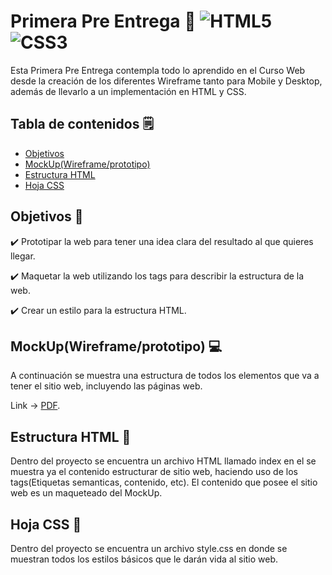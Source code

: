 # Primera Pre Entrega :open_file_folder: ![HTML5](https://img.shields.io/badge/html5-%23E34F26.svg?style=for-the-badge&logo=html5&logoColor=white) ![CSS3](https://img.shields.io/badge/css3-%231572B6.svg?style=for-the-badge&logo=css3&logoColor=white)

Esta Primera Pre Entrega contempla todo lo aprendido en el Curso Web desde la creación de los diferentes Wireframe tanto para Mobile y Desktop, además de llevarlo a un implementación en HTML y CSS.

## Tabla de contenidos :spiral_notepad:
- [Objetivos](Objetivos)
- [MockUp(Wireframe/prototipo)](MockUp(Wireframe/prototipo))
- [Estructura HTML]()
- [Hoja CSS]()


## Objetivos :pushpin:

:heavy_check_mark: Prototipar la web para tener una idea clara del resultado al que quieres llegar.

:heavy_check_mark: Maquetar la web utilizando los tags para describir la estructura de la web.

:heavy_check_mark: Crear un estilo para la estructura HTML.


## MockUp(Wireframe/prototipo) :computer:
A continuación se muestra una estructura de todos los elementos que va a tener el sitio web, incluyendo las páginas web.

Link -> [PDF](https://github.com/X-Yams-X/Primera-Pre-Entrega-44830/assets/Pre-Entrega-Wireframe.pdf).

## Estructura HTML :page_with_curl:
Dentro del proyecto se encuentra un archivo HTML llamado index en el se muestra ya el contenido estructurar de sitio web, haciendo uso de los tags(Etiquetas semanticas, contenido, etc). El contenido que posee el sitio web es un maqueteado del MockUp.

## Hoja CSS :page_with_curl:
Dentro del proyecto se encuentra un archivo style.css en donde se muestran todos los estilos básicos que le darán vida al sitio web.




